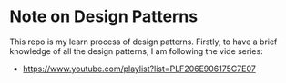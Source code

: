 # Note on Design Patterns

This repo is my learn process of design patterns.
Firstly, to have a brief knowledge of all the design patterns,
I am following the vide series:
- https://www.youtube.com/playlist?list=PLF206E906175C7E07
